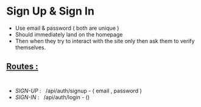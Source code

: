 # **Sign Up & Sign In**

- Use email & password ( both are unique )
- Should immediately land on the homepage
- Then when they try to interact with the site only then ask them to verify themselves.

## **<ins>Routes :</ins>**<br><br>

* *SIGN-UP* : &nbsp; /api/auth/signup - ( email , password )
* *SIGN-IN* : &nbsp; /api/auth/login - ()